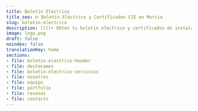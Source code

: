 ```yaml
---
title: Boletín Eléctrico
title_seo: ᐅ Boletín Eléctrico y Certificados CIE en Murcia
slug: boletin-electrico
description: llll➤ Obtén tu boletín eléctrico y certificados de instalación eléctrica en Murcia. Precios accesibles, servicio rápido y confiable ✅ ¡Consúltanos!
image: logo.png
draft: false
noindex: false
translationKey: home
sections:
- file: boletin-electrico-header
- file: destacamos
- file: boletin-electrico-servicios
- file: nosotros
- file: equipo
- file: portfolio
- file: resenas
- file: contacto
---
```

